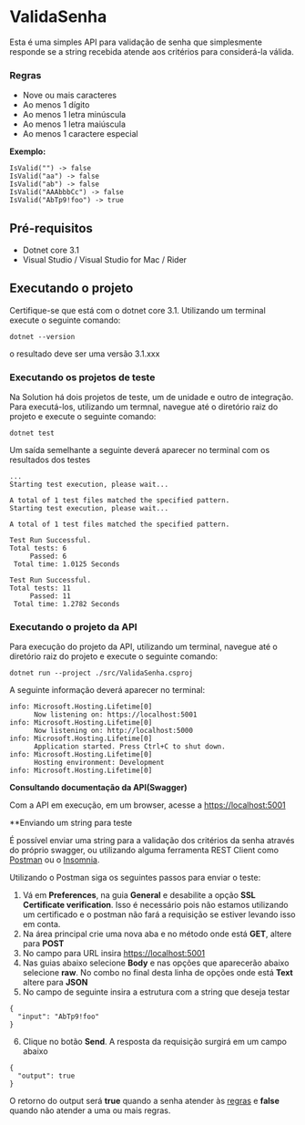 # ValidaSenha

Esta é uma simples API para validação de senha que simplesmente responde se a string recebida atende aos critérios para considerá-la válida. 

### Regras
- Nove ou mais caracteres
- Ao menos 1 dígito
- Ao menos 1 letra minúscula
- Ao menos 1 letra maiúscula
- Ao menos 1 caractere especial

**Exemplo:**  
```
IsValid("") -> false  
IsValid("aa") -> false  
IsValid("ab") -> false  
IsValid("AAAbbbCc") -> false  
IsValid("AbTp9!foo") -> true  
```

## Pré-requisitos

- Dotnet core 3.1
- Visual Studio / Visual Studio for Mac / Rider

## Executando o projeto

Certifique-se que está com o dotnet core 3.1. Utilizando um terminal execute o seguinte comando:
```
dotnet --version
```
o resultado deve ser uma versão 3.1.xxx

### Executando os projetos de teste

Na Solution há dois projetos de teste, um de unidade e outro de integração. Para executá-los, utilizando um termnal, navegue até o diretório raiz do projeto e execute o seguinte comando:
```
dotnet test
```
Um saída semelhante a seguinte deverá aparecer no terminal com os resultados dos testes

```console
...
Starting test execution, please wait...

A total of 1 test files matched the specified pattern.
Starting test execution, please wait...

A total of 1 test files matched the specified pattern.

Test Run Successful.
Total tests: 6
     Passed: 6
 Total time: 1.0125 Seconds

Test Run Successful.
Total tests: 11
     Passed: 11
 Total time: 1.2782 Seconds
```

### Executando o projeto da API

Para execução do projeto da API, utilizando um terminal, navegue até o diretório raiz do projeto e execute o seguinte comando:
```
dotnet run --project ./src/ValidaSenha.csproj
```
A seguinte informação deverá aparecer no terminal:
```console
info: Microsoft.Hosting.Lifetime[0]
      Now listening on: https://localhost:5001
info: Microsoft.Hosting.Lifetime[0]
      Now listening on: http://localhost:5000
info: Microsoft.Hosting.Lifetime[0]
      Application started. Press Ctrl+C to shut down.
info: Microsoft.Hosting.Lifetime[0]
      Hosting environment: Development
info: Microsoft.Hosting.Lifetime[0]
```

**Consultando documentação da API(Swagger)**

Com a API em execução, em um browser, acesse a [https://localhost:5001](https://localhost:5001/)

**Enviando um string para teste

É possível enviar uma string para a validação dos critérios da senha através do próprio swagger, ou utilizando alguma ferramenta REST Client como [Postman](https://www.postman.com/) ou o [Insomnia](https://insomnia.rest/). 

Utilizando o Postman siga os seguintes passos para enviar o teste:
1) Vá em **Preferences**, na guia **General** e desabilite a opção **SSL Certificate verification**. Isso é necessário pois não estamos utilizando um certificado e o postman não fará a requisição se estiver levando isso em conta.
2) Na área principal crie uma nova aba e no método onde está **GET**, altere para **POST**
3) No campo para URL insira [https://localhost:5001](https://localhost:5001/)
4) Nas guias abaixo selecione **Body** e nas opções que aparecerão abaixo selecione **raw**. No combo no final desta linha de opções onde está **Text** altere para **JSON**
5) No campo de seguinte insira a estrutura com a string que deseja testar
```
{
  "input": "AbTp9!foo"
}
```
6) Clique no botão **Send**. A resposta da requisição surgirá em um campo abaixo
```
{
  "output": true
}
```
O retorno do output será **true** quando a senha atender às [regras](#regras) e **false** quando não atender a uma ou mais regras.    
